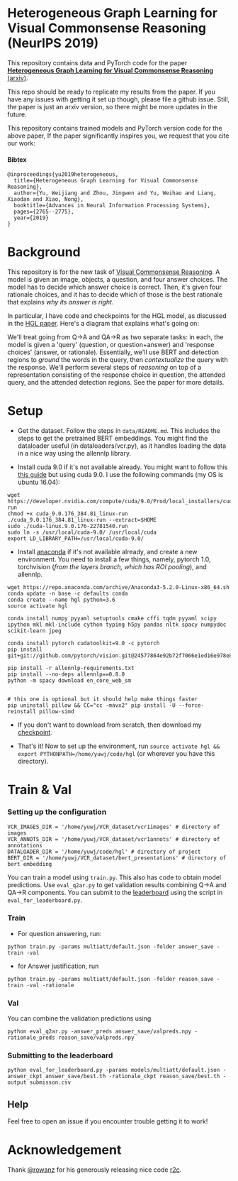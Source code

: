# Heterogeneous Graph Learning for Visual Commonsense Reasoning (NeurlPS 2019)

This repository contains data and PyTorch code for the paper [**Heterogeneous Graph Learning for Visual Commonsense Reasoning** (arxiv)](https://arxiv.org/abs/1910.11475).

This repo should be ready to replicate my results from the paper. If you have any issues with getting it set up though, please file a github issue. Still, the paper is just an arxiv version, so there might be more updates in the future.

This repository contains trained models and PyTorch version code for the above paper, If the paper significantly inspires you, we request that you cite our work:
#### Bibtex

```
@inproceedings{yu2019heterogeneous,
  title={Heterogeneous Graph Learning for Visual Commonsense Reasoning},
  author={Yu, Weijiang and Zhou, Jingwen and Yu, Weihao and Liang, Xiaodan and Xiao, Nong},
  booktitle={Advances in Neural Information Processing Systems},
  pages={2765--2775},
  year={2019}
}
```

# Background

This repository is for the new task of [Visual Commonsense Reasoning](https://visualcommonsense.com). A model is given an image, objects, a question, and four answer choices. The model has to decide which answer choice is correct. Then, it's given four rationale choices, and it has to decide which of those is the best rationale that explains *why its answer is right*.

In particular, I have code and checkpoints for the HGL model, as discussed in the [HGL paper](https://arxiv.org/abs/1910.11475).  Here's a diagram that explains what's going on:

We'll treat going from Q->A and QA->R as two separate tasks: in each, the model is given a 'query' (question, or question+answer) and 'response choices' (answer, or rationale). Essentially, we'll use BERT and detection regions to *ground* the words in the query, then *contextualize* the query with the response. We'll perform several steps of *reasoning* on top of a representation consisting of the response choice in question, the attended query, and the attended detection regions. See the paper for more details.

# Setup

* Get the dataset. Follow the steps in `data/README.md`. This includes the steps to get the pretrained BERT embeddings. You might find the dataloader useful (in dataloaders/vcr.py), as it handles loading the data in a nice way using the allennlp library.

* Install cuda 9.0 if it's not available already. You might want to follow this [this guide](https://medium.com/@zhanwenchen/install-cuda-9-2-and-cudnn-7-1-for-tensorflow-pytorch-gpu-on-ubuntu-16-04-1822ab4b2421) but using cuda 9.0. I use the following commands (my OS is ubuntu 16.04):
```
wget https://developer.nvidia.com/compute/cuda/9.0/Prod/local_installers/cuda_9.0.176_384.81_linux-run
chmod +x cuda_9.0.176_384.81_linux-run
./cuda_9.0.176_384.81_linux-run --extract=$HOME
sudo ./cuda-linux.9.0.176-22781540.run
sudo ln -s /usr/local/cuda-9.0/ /usr/local/cuda
export LD_LIBRARY_PATH=/usr/local/cuda-9.0/
```

* Install [anaconda](https://www.anaconda.com/) if it's not available already, and create a new environment. You need to install a few things, namely, pytorch 1.0, torchvision (*from the layers branch, which has ROI pooling*), and allennlp.

```
wget https://repo.anaconda.com/archive/Anaconda3-5.2.0-Linux-x86_64.sh
conda update -n base -c defaults conda
conda create --name hgl python=3.6
source activate hgl

conda install numpy pyyaml setuptools cmake cffi tqdm pyyaml scipy ipython mkl mkl-include cython typing h5py pandas nltk spacy numpydoc scikit-learn jpeg

conda install pytorch cudatoolkit=9.0 -c pytorch
pip install git+git://github.com/pytorch/vision.git@24577864e92b72f7066e1ed16e978e873e19d13d

pip install -r allennlp-requirements.txt
pip install --no-deps allennlp==0.8.0
python -m spacy download en_core_web_sm


# this one is optional but it should help make things faster
pip uninstall pillow && CC="cc -mavx2" pip install -U --force-reinstall pillow-simd
```

* If you don't want to download from scratch, then download my [checkpoint](https://drive.google.com/drive/folders/1ux9YG3sRmUVvsCt1nHwlB5Egw43NDsK1?usp=sharing).

* That's it! Now to set up the environment, run `source activate hgl && export PYTHONPATH=/home/yuwj/code/hgl` (or wherever you have this directory).

# Train & Val
### Setting up the configuration

```
VCR_IMAGES_DIR = '/home/yuwj/VCR_dataset/vcr1images' # directory of images
VCR_ANNOTS_DIR = '/home/yuwj/VCR_dataset/vcr1annots' # directory of annotations
DATALOADER_DIR = '/home/yuwj/code/hgl' # directory of project
BERT_DIR = '/home/yuwj/VCR_dataset/bert_presentations' # directory of bert embedding
```

You can train a model using `train.py`. This also has code to obtain model predictions. Use `eval_q2ar.py` to get validation results combining Q->A and QA->R components. You can submit to the [leaderboard](https://visualcommonsense.com/leaderboard/) using the script in `eval_for_leaderboard.py`.

### Train
- For question answering, run:
```
python train.py -params multiatt/default.json -folder answer_save -train -val
```

- for Answer justification, run
```
python train.py -params multiatt/default.json -folder reason_save -train -val -rationale
```

### Val
You can combine the validation predictions using
```
python eval_q2ar.py -answer_preds answer_save/valpreds.npy -rationale_preds reason_save/valpreds.npy
```
### Submitting to the leaderboard
```
python eval_for_leaderboard.py -params models/multiatt/default.json -answer_ckpt answer_save/best.th -rationale_ckpt reason_save/best.th -output submisson.csv
```

## Help

Feel free to open an issue if you encounter trouble getting it to work!

# Acknowledgement
Thank [@rowanz](https://github.com/rowanz) for his generously releasing nice code [r2c](https://github.com/rowanz/r2c).
